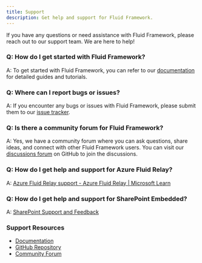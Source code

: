 ```yaml
---
title: Support
description: Get help and support for Fluid Framework.
---
```


If you have any questions or need assistance with Fluid Framework, please reach out to our support team. We are here to help!

### Q: How do I get started with Fluid Framework?

A: To get started with Fluid Framework, you can refer to our [documentation](https://fluidframework.com/docs/) for detailed guides and tutorials.

### Q: Where can I report bugs or issues?

A: If you encounter any bugs or issues with Fluid Framework, please submit them to our [issue tracker](https://github.com/microsoft/FluidFramework/issues/new/choose).

### Q: Is there a community forum for Fluid Framework?

A: Yes, we have a community forum where you can ask questions, share ideas, and connect with other Fluid Framework users. You can visit our [discussions forum](https://github.com/microsoft/FluidFramework/discussions) on GitHub to join the discussions.

### Q: How do I get help and support for Azure Fluid Relay?
A: [Azure Fluid Relay support - Azure Fluid Relay | Microsoft Learn](https://learn.microsoft.com/en-us/azure/azure-fluid-relay/resources/support)

### Q: How do I get help and support for SharePoint Embedded?
A: [SharePoint Support and Feedback](https://learn.microsoft.com/en-us/sharepoint/dev/support-feedback)

### Support Resources

- [Documentation](https://fluidframework.com/)
- [GitHub Repository](https://github.com/fluidframework)
- [Community Forum](https://github.com/microsoft/FluidFramework/discussions)
